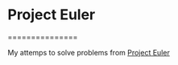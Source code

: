 # Project Euler
===============

My attemps to solve problems from [Project Euler](https://projecteuler.net/) 
